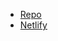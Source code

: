 - [Repo](https://github.com/tuncerm/HackYourWeather/tree/week4)
- [Netlify](https://silly-mayer-01ec87.netlify.com/)